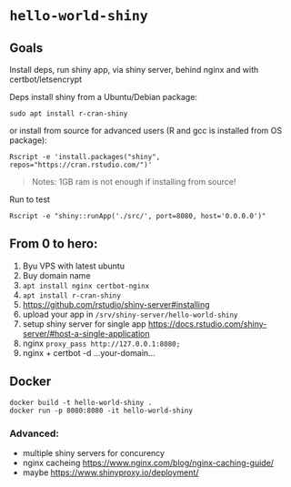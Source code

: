 # `hello-world-shiny`

## Goals

Install deps, run shiny app, via shiny server, behind nginx and with certbot/letsencrypt


Deps install shiny from a Ubuntu/Debian package:
```
sudo apt install r-cran-shiny
```

or install from source for advanced users (R and gcc is installed from OS package):
```
Rscript -e 'install.packages("shiny", repos="https://cran.rstudio.com/")'
```
> Notes: 1GB ram is not enough if installing from source!

Run to test
```
Rscript -e "shiny::runApp('./src/', port=8080, host='0.0.0.0')"
```

## From 0 to hero:

1) Byu VPS with latest ubuntu
2) Buy domain name
3) `apt install nginx certbot-nginx`
4) `apt install r-cran-shiny`
5) https://github.com/rstudio/shiny-server#installing
6) upload your app in `/srv/shiny-server/hello-world-shiny`
7) setup shiny server for single app https://docs.rstudio.com/shiny-server/#host-a-single-application
8) nginx `proxy_pass http://127.0.0.1:8080;`
8) nginx + certbot -d …your-domain…


## Docker

```
docker build -t hello-world-shiny .
docker run -p 8080:8080 -it hello-world-shiny
```

### Advanced:
- multiple shiny servers for concurency
- nginx cacheing https://www.nginx.com/blog/nginx-caching-guide/
- maybe https://www.shinyproxy.io/deployment/
